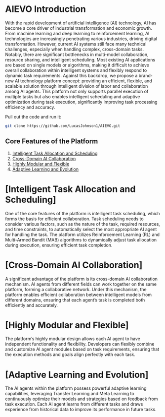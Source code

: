# AIEVO Introduction
With the rapid development of artificial intelligence (AI) technology, AI has become a core driver of industrial transformation and economic growth. From machine learning and deep learning to reinforcement learning, AI technologies are increasingly penetrating various industries, driving digital transformation. However, current AI systems still face many technical challenges, especially when handling complex, cross-domain tasks. Notably, there are significant bottlenecks in multi-model collaboration, resource sharing, and intelligent scheduling. Most existing AI applications are based on single models or algorithms, making it difficult to achieve overall collaboration within intelligent systems and flexibly respond to dynamic task requirements.
Against this backdrop, we propose a brand-new AI technology platform concept: providing an efficient, flexible, and scalable solution through intelligent division of labor and collaboration among AI agents. This platform not only supports parallel execution of multiple tasks but also enables intelligent scheduling and adaptive optimization during task execution, significantly improving task processing efficiency and accuracy.

Pull out the code and run it:

```bash
git clone https://github.com/LucasJohnson1/AIEVO.git
```

## Core Features of the Platform
1. [Intelligent Task Allocation and Scheduling](#a1)
2. [Cross-Domain AI Collaboration](#a2)
3. [Highly Modular and Flexible](#a3)
4. [Adaptive Learning and Evolution](#a4)

# [Intelligent Task Allocation and Scheduling]<a name="a1"></a>
One of the core features of the platform is intelligent task scheduling, which forms the basis for efficient collaboration. Task scheduling needs to consider various factors, such as the nature of the task, required resources, and time constraints, to automatically select the most appropriate AI agent for handling the task. The platform utilizes Reinforcement Learning (RL) and Multi-Armed Bandit (MAB) algorithms to dynamically adjust task allocation during execution, ensuring efficient task completion.

# [Cross-Domain AI Collaboration]<a name="a2"></a>
A significant advantage of the platform is its cross-domain AI collaboration mechanism. AI agents from different fields can work together on the same platform, forming a collaborative network. Under this mechanism, the platform enables efficient collaboration between intelligent models from different domains, ensuring that each agent’s task is completed both efficiently and accurately.

# [Highly Modular and Flexible]<a name="a3"></a>
The platform’s highly modular design allows each AI agent to have independent functionality and flexibility. Developers can flexibly combine and customize AI agent modules based on task requirements, ensuring that the execution methods and goals align perfectly with each task.

# [Adaptive Learning and Evolution]<a name="a4"></a>
The AI agents within the platform possess powerful adaptive learning capabilities, leveraging Transfer Learning and Meta Learning to continuously optimize their models and strategies based on feedback from task execution. Each AI agent learns from different tasks and draws experience from historical data to improve its performance in future tasks.
